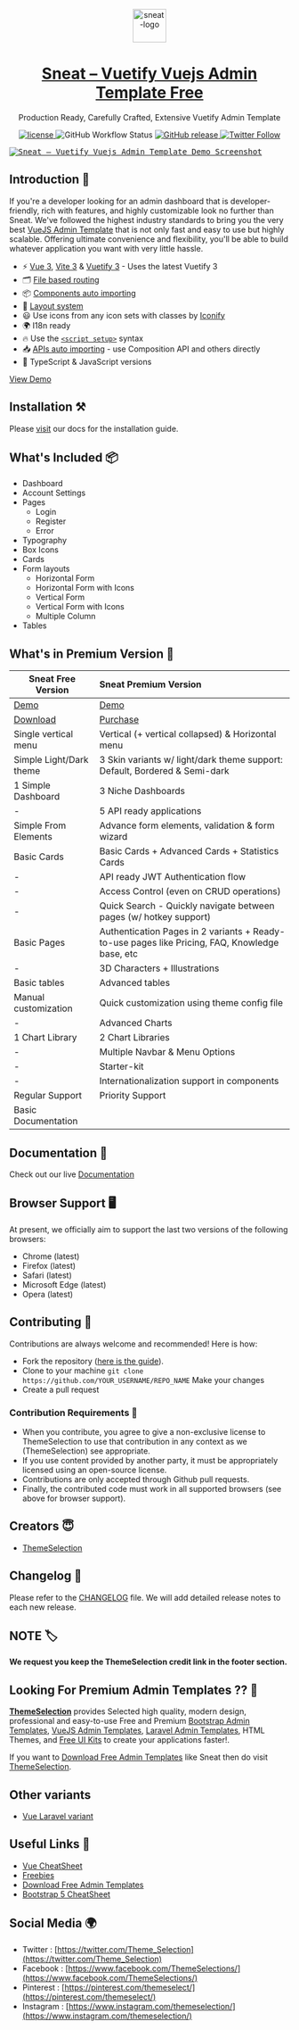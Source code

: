 <p align="center"></p>

<p align="center">
   <a href="https://themeselection.com/item/sneat-free-vuetify-vuejs-admin-template/" target="_blank">
      <img src="https://cdn.jsdelivr.net/gh/themeselection/ts-assets/sneat/logo/logo.png" alt="sneat-logo" width="60px" height="auto">
   </a>
</p>

<h1 align="center">
   <a href="https://themeselection.com/item/sneat-free-vuetify-vuejs-admin-template/" target="_blank" align="center">
 Sneat – Vuetify Vuejs Admin Template Free
   </a>
</h1>

<p align="center">Production Ready, Carefully Crafted, Extensive Vuetify Admin Template</p>

<p align="center">
   <a href="https://github.com/themeselection/sneat-vuetify-vuejs-admin-template-free/blob/main/LICENSE">
      <img src="https://img.shields.io/github/license/themeselection/sneat-vuetify-vuejs-admin-template-free" alt="license">
   </a>
   <img alt="GitHub Workflow Status" src="https://img.shields.io/github/actions/workflow/status/themeselection/sneat-vuetify-vuejs-admin-template-free/deploy-demos.yml">
   <a href="https://github.com/themeselection/sneat-vuetify-vuejs-admin-template-free/releases">
    <img src="https://img.shields.io/github/release/themeselection/sneat-vuetify-vuejs-admin-template-free.svg" alt="GitHub release">
  </a>
   <a href="https://twitter.com/Theme_Selection" target="_blank">
      <img alt="Twitter Follow" src="https://img.shields.io/twitter/follow/Theme_Selection"> 
   </a>
</p>

<kbd>[![Sneat – Vuetify Vuejs Admin Template Demo Screenshot](https://cdn.jsdelivr.net/gh/themeselection/ts-assets/sneat/sneat-vuetify-vuejs-admin-template-free/marketing/sneat-vuetify-vuejs-admin-template-free-github.png)](https://themeselection.com/item/sneat-free-vuetify-vuejs-admin-template/)</kbd>

## Introduction 🚀

If you're a developer looking for an admin dashboard that is developer-friendly, rich with features, and highly customizable look no further than Sneat. We've followed the highest industry standards to bring you the very best [VueJS Admin Template](https://themeselection.com/item/category/vuejs-admin-templates/) that is not only fast and easy to use but highly scalable. Offering ultimate convenience and flexibility, you'll be able to build whatever application you want with very little hassle.

- ⚡️ [Vue 3](https://github.com/vuejs/core), [Vite 3](https://github.com/vitejs/vite) & [Vuetify 3](https://next.vuetifyjs.com/en/) - Uses the latest Vuetify 3
- 🗂 [File based routing](https://github.com/hannoeru/vite-plugin-pages)
- 📦 [Components auto importing](https://github.com/antfu/unplugin-vue-components)
- 📑 [Layout system](https://github.com/JohnCampionJr/vite-plugin-vue-layouts)
- 😃 Use icons from any icon sets with classes by [Iconify](https://iconify.design/)
- 🌍 I18n ready
- 🔥 Use the [`<script setup>`](https://vuejs.org/api/sfc-script-setup.html) syntax
- 📥 [APIs auto importing](https://github.com/antfu/unplugin-auto-import) - use Composition API and others directly
- 🦾 TypeScript & JavaScript versions

[View Demo](https://demos.themeselection.com/sneat-vuetify-vuejs-admin-template-free/demo/dashboard)

## Installation ⚒️

Please [visit](https://demos.themeselection.com/sneat-vuetify-vuejs-admin-template/documentation/guide/installation.html) our docs for the installation guide.

## What's Included 📦

- Dashboard
- Account Settings
- Pages
  - Login
  - Register
  - Error
- Typography
- Box Icons
- Cards
- Form layouts
  - Horizontal Form
  - Horizontal Form with Icons
  - Vertical Form
  - Vertical Form with Icons
  - Multiple Column
- Tables


## What's in Premium Version 💎

| Sneat Free Version                                                                             | Sneat Premium Version                                                                        |
| ------------------------------------------------------------------------------------------------ | :--------------------------------------------------------------------------------------------- |
| [Demo](https://demos.themeselection.com/sneat-vuetify-vuejs-admin-template-free/demo/dashboard)          | [Demo](https://themeselection.com/item/sneat-vuetify-vuejs-admin-template/?tab=details#details)           |
| [Download](https://themeselection.com/item/sneat-free-vuetify-vuejs-admin-template/)        | [Purchase](https://themeselection.com/item/sneat-vuetify-vuejs-admin-template/)           |
| Single vertical menu                                                                             | Vertical (+ vertical collapsed) & Horizontal menu                                              |
| Simple Light/Dark theme                                                                          | 3 Skin variants w/ light/dark theme support: Default, Bordered & Semi-dark                     |
| 1 Simple Dashboard                                                                               | 3 Niche Dashboards                                                                             |
| -                                                                                                | 5 API ready applications                                                                       |
| Simple From Elements                                                                             | Advance form elements, validation & form wizard                                                 |
| Basic Cards                                                                                      | Basic Cards + Advanced Cards + Statistics Cards                                                |
| -                                                                                                | API ready JWT Authentication flow                                                              |
| -                                                                                                | Access Control (even on CRUD operations)                                                       |
| -                                                                                                | Quick Search - Quickly navigate between pages (w/ hotkey support)                              |
| Basic Pages                                                                                      | Authentication Pages in 2 variants + Ready-to-use pages like Pricing, FAQ, Knowledge base, etc |
| -                                                                                                | 3D Characters + Illustrations                                                                  |
| Basic tables                                                                                     | Advanced tables                                                                                |
| Manual customization                                                                             | Quick customization using theme config file                                                    |
| -                                                                                                | Advanced Charts                                                                                |
| 1 Chart Library                                                                                  | 2 Chart Libraries                                                                              |
| -                                                                                                | Multiple Navbar & Menu Options                                                                 |
| -                                                                                                | Starter-kit                                                                                    |
| -                                                                                                | Internationalization support in components                                                     |
| Regular Support                                                                                  | Priority Support                                                                               |
| Basic Documentation         

## Documentation 📜

Check out our live [Documentation](https://demos.themeselection.com/sneat-vuetify-vuejs-admin-template/documentation/)

## Browser Support 🖥️

At present, we officially aim to support the last two versions of the following browsers:

- Chrome (latest)
- Firefox (latest)
- Safari (latest)
- Microsoft Edge (latest)
- Opera (latest)

## Contributing 🦸

Contributions are always welcome and recommended! Here is how:

* Fork the repository ([here is the guide](https://docs.github.com/en/get-started/quickstart/fork-a-repo)).
* Clone to your machine `git clone https://github.com/YOUR_USERNAME/REPO_NAME` Make your changes
* Create a pull request

### Contribution Requirements 🧰

* When you contribute, you agree to give a non-exclusive license to ThemeSelection to use that contribution in any context as we (ThemeSelection) see appropriate.
* If you use content provided by another party, it must be appropriately licensed using an open-source license.
* Contributions are only accepted through Github pull requests.
* Finally, the contributed code must work in all supported browsers (see above for browser support).

## Creators 😇

* [ThemeSelection](https://themeselection.com)

## Changelog 📆

Please refer to the [CHANGELOG](CHANGELOG.md) file. We will add detailed release notes to each new release.

## NOTE 🏷️

**We request you keep the ThemeSelection credit link in the footer section.**

## Looking For Premium Admin Templates ?? 👀

**[ThemeSelection](https://themeselection.com/)** provides Selected high quality, modern design, professional and easy-to-use Free and Premium [Bootstrap Admin Templates](https://themeselection.com/item/category/bootstrap-admin-templates/), [VueJS Admin Templates](https://themeselection.com/item/category/vuejs-admin-templates/), [Laravel Admin Templates](https://themeselection.com/item/category/laravel-admin-templates/), HTML Themes, and [Free UI Kits](https://themeselection.com/item/category/free-ui-kits/) to create your applications faster!.

If you want to [Download Free Admin Templates](https://themeselection.com/item/category/download-free-admin-templates/) like Sneat then do visit [ThemeSelection](https://themeselection.com/).

## Other variants

* [Vue Laravel variant](https://themeselection.com/item/sneat-free-vuetify-vuejs-laravel-admin-template/)
<!-- Add others here -->

## Useful Links 🎁

* [Vue CheatSheet](https://vue-cheatsheet.themeselection.com/)
* [Freebies](https://themeselection.com/item/category/download-free-admin-templates/)
* [Download Free Admin Templates](https://themeselection.com/item/category/download-free-admin-templates/)
* [Bootstrap 5 CheatSheet](https://bootstrap-cheatsheet.themeselection.com/)

## Social Media :earth_africa:

- Twitter : [https://twitter.com/Theme_Selection](https://twitter.com/Theme_Selection)
- Facebook : [https://www.facebook.com/ThemeSelections/](https://www.facebook.com/ThemeSelections/)
- Pinterest : [https://pinterest.com/themeselect/](https://pinterest.com/themeselect/)
- Instagram : [https://www.instagram.com/themeselection/](https://www.instagram.com/themeselection/)
